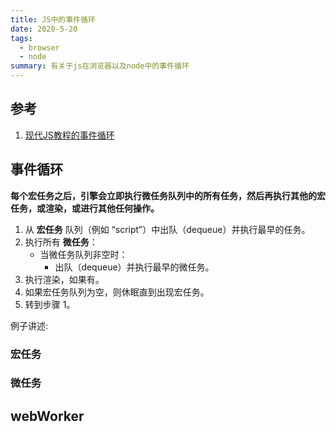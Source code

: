 ```yaml
---
title: JS中的事件循环
date: 2020-5-20
tags:
  - browser
  - node
summary: 有关于js在浏览器以及node中的事件循环 
---
```



## 参考

1. [现代JS教程的事件循环](https://zh.javascript.info/event-loop)

## 事件循环

**每个宏任务之后，引擎会立即执行微任务队列中的所有任务，然后再执行其他的宏任务，或渲染，或进行其他任何操作。**


1. 从 **宏任务** 队列（例如 “script”）中出队（dequeue）并执行最早的任务。
2. 执行所有 **微任务**：
   - 当微任务队列非空时：
     - 出队（dequeue）并执行最早的微任务。
3. 执行渲染，如果有。
4. 如果宏任务队列为空，则休眠直到出现宏任务。
5. 转到步骤 1。

例子讲述:

### 宏任务

### 微任务

## webWorker
